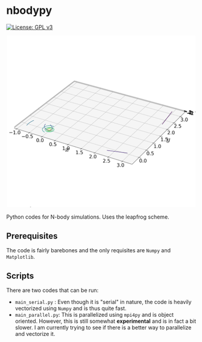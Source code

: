 # nbodypy
[![License: GPL v3](https://img.shields.io/badge/License-GPLv3-blue.svg)](https://www.gnu.org/licenses/gpl-3.0)

<p align="center" width="100%">
<img src="https://raw.githubusercontent.com/AnkitBarik/nbodypy/refs/heads/main/images/trajectories.png" width="500">
</p>

Python codes for N-body simulations. Uses the leapfrog scheme.

## Prerequisites
The code is fairly barebones and the only requisites are `Numpy` and `Matplotlib`.

## Scripts
There are two codes that can be run: 
 - `main_serial.py` : Even though it is "serial" in nature, the code is heavily vectorized using `Numpy` and is thus quite fast. 
 - `main_parallel.py`: This is parallelized using `mpi4py` and is object oriented. However, this is still somewhat **experimental** and is in fact a bit slower. I am currently trying to see if there is a better way to parallelize and vectorize it.
